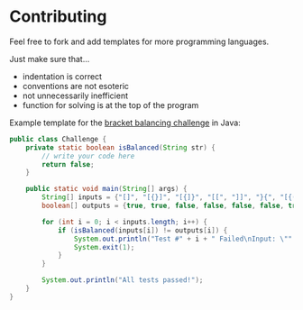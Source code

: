 # Contributing
Feel free to fork and add templates for more programming languages.

Just make sure that...
- indentation is correct
- conventions are not esoteric
- not unnecessarily inefficient
- function for solving is at the top of the program

Example template for the [bracket balancing challenge](https://github.com/code-discord/Monthly-Challenges/tree/master/2018/02%20Feb) in Java:

```java
public class Challenge {
	private static boolean isBalanced(String str) {
		// write your code here
		return false;
	}

	public static void main(String[] args) {
		String[] inputs = {"[]", "[{}]", "[{]}", "[[", "]]", "}{", "[{()}]"};
		boolean[] outputs = {true, true, false, false, false, false, true};

		for (int i = 0; i < inputs.length; i++) {
			if (isBalanced(inputs[i]) != outputs[i]) {
				System.out.println("Test #" + i + " Failed\nInput: \"" + inputs[i] + "\"\nExpected Output: " + outputs[i]);
				System.exit(1);
			}
		}

		System.out.println("All tests passed!");
	}
}
```